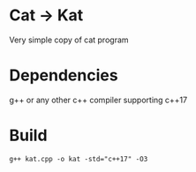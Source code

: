 # Cat -> Kat
Very simple copy of cat program

# Dependencies
g++ or any other c++ compiler supporting c++17

# Build
`g++ kat.cpp -o kat -std="c++17" -O3`
